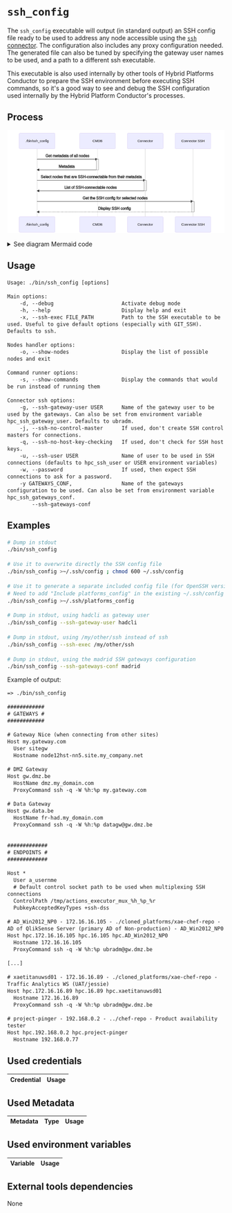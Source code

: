 # `ssh_config`

The `ssh_config` executable will output (in standard output) an SSH config file ready to be used to address any node accessible using the [`ssh` connector](../plugins/connector/ssh.md).
The configuration also includes any proxy configuration needed.
The generated file can also be tuned by specifying the gateway user names to be used, and a path to a different ssh executable.

This executable is also used internally by other tools of Hybrid Platforms Conductor to prepare the SSH environment before executing SSH commands, so it's a good way to see and debug the SSH configuration used internally by the Hybrid Platform Conductor's processes.

## Process

<!-- Mermaid generator - Section start -->
![Mermaid diagram](/docs/gen/mermaid/docs/executables/ssh_config.md-0.png)
<details>
<summary>See diagram Mermaid code</summary>

```mermaid
sequenceDiagram
participant Main as ./bin/ssh_config
participant CMDB as CMDB
participant Connector as Connector
participant ConnectorSSH as Connector SSH

Main->>+CMDB: Get metadata of all nodes
CMDB->>-Main: Metadata
Main->>+Connector: Select nodes that are SSH-connectable from their metadata
Connector->>-Main: List of SSH-connectable nodes
Main->>+ConnectorSSH: Get the SSH config for selected nodes
ConnectorSSH-->>-Main: Display SSH config
```
</details>
<!-- Mermaid generator - Section end -->

## Usage

```
Usage: ./bin/ssh_config [options]

Main options:
    -d, --debug                      Activate debug mode
    -h, --help                       Display help and exit
    -x, --ssh-exec FILE_PATH         Path to the SSH executable to be used. Useful to give default options (especially with GIT_SSH). Defaults to ssh.

Nodes handler options:
    -o, --show-nodes                 Display the list of possible nodes and exit

Command runner options:
    -s, --show-commands              Display the commands that would be run instead of running them

Connector ssh options:
    -g, --ssh-gateway-user USER      Name of the gateway user to be used by the gateways. Can also be set from environment variable hpc_ssh_gateway_user. Defaults to ubradm.
    -j, --ssh-no-control-master      If used, don't create SSH control masters for connections.
    -q, --ssh-no-host-key-checking   If used, don't check for SSH host keys.
    -u, --ssh-user USER              Name of user to be used in SSH connections (defaults to hpc_ssh_user or USER environment variables)
    -w, --password                   If used, then expect SSH connections to ask for a password.
    -y GATEWAYS_CONF,                Name of the gateways configuration to be used. Can also be set from environment variable hpc_ssh_gateways_conf.
        --ssh-gateways-conf
```

## Examples

```bash
# Dump in stdout
./bin/ssh_config

# Use it to overwrite directly the SSH config file
./bin/ssh_config >~/.ssh/config ; chmod 600 ~/.ssh/config

# Use it to generate a separate included config file (for OpenSSH version >= 7.3p1)
# Need to add "Include platforms_config" in the existing ~/.ssh/config file.
./bin/ssh_config >~/.ssh/platforms_config

# Dump in stdout, using hadcli as gateway user
./bin/ssh_config --ssh-gateway-user hadcli

# Dump in stdout, using /my/other/ssh instead of ssh
./bin/ssh_config --ssh-exec /my/other/ssh

# Dump in stdout, using the madrid SSH gateways configuration
./bin/ssh_config --ssh-gateways-conf madrid
```

Example of output:
```
=> ./bin/ssh_config

############
# GATEWAYS #
############

# Gateway Nice (when connecting from other sites)
Host my.gateway.com
  User sitegw
  Hostname node12hst-nn5.site.my_company.net

# DMZ Gateway
Host gw.dmz.be
  HostName dmz.my_domain.com
  ProxyCommand ssh -q -W %h:%p my.gateway.com

# Data Gateway
Host gw.data.be
  HostName fr-had.my_domain.com
  ProxyCommand ssh -q -W %h:%p datagw@gw.dmz.be


#############
# ENDPOINTS #
#############

Host *
  User a_usernme
  # Default control socket path to be used when multiplexing SSH connections
  ControlPath /tmp/actions_executor_mux_%h_%p_%r
  PubkeyAcceptedKeyTypes +ssh-dss

# AD_Win2012_NP0 - 172.16.16.105 - ./cloned_platforms/xae-chef-repo - AD of QlikSense Server (primary AD of Non-production) - AD_Win2012_NP0
Host hpc.172.16.16.105 hpc.16.105 hpc.AD_Win2012_NP0
  Hostname 172.16.16.105
  ProxyCommand ssh -q -W %h:%p ubradm@gw.dmz.be

[...]

# xaetitanuwsd01 - 172.16.16.89 - ./cloned_platforms/xae-chef-repo - Traffic Analytics WS (UAT/jessie)
Host hpc.172.16.16.89 hpc.16.89 hpc.xaetitanuwsd01
  Hostname 172.16.16.89
  ProxyCommand ssh -q -W %h:%p ubradm@gw.dmz.be

# project-pinger - 192.168.0.2 - ../chef-repo - Product availability tester
Host hpc.192.168.0.2 hpc.project-pinger
  Hostname 192.168.0.77

```

## Used credentials

| Credential | Usage
| --- | --- |

## Used Metadata

| Metadata | Type | Usage
| --- | --- | --- |

## Used environment variables

| Variable | Usage
| --- | --- |

## External tools dependencies

None
